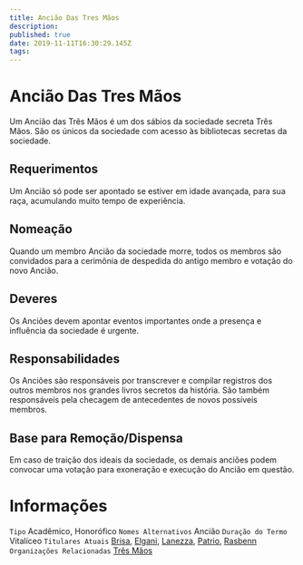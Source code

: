 ```yaml
---
title: Ancião Das Tres Mãos
description: 
published: true
date: 2019-11-11T16:30:29.145Z
tags: 
---
```


<!-- SUBTITLE: Visão geral sobre Ancião Das Tres Mãos -->

# Ancião Das Tres Mãos
Um Ancião das Três Mãos é um dos sábios da sociedade secreta Três Mãos. São os únicos da sociedade com acesso às bibliotecas secretas da sociedade.

## Requerimentos
Um Ancião só pode ser apontado se estiver em idade avançada, para sua raça, acumulando muito tempo de experiência.

## Nomeação
Quando um membro Ancião da sociedade morre, todos os membros são convidados para a cerimônia de despedida do antigo membro e votação do novo Ancião.

## Deveres
Os Anciões devem apontar eventos importantes onde a presença e influência da sociedade é urgente.

## Responsabilidades
Os Anciões são responsáveis por transcrever e compilar registros dos outros membros nos grandes livros secretos da história. São também responsáveis pela checagem de antecedentes de novos possíveis membros.

## Base para Remoção/Dispensa
Em caso de traição dos ideais da sociedade, os demais anciões podem convocar uma votação para exoneração e execução do Ancião em questão.

# Informações
`Tipo` Acadêmico, Honorófico
`Nomes Alternativos` Ancião
`Duração do Termo` Vitalíceo
`Titulares Atuais` [Brisa](http://), [Elgani](http://), [Lanezza](http://), [Patrio](http://), [Rasbenn](http://)
`Organizações Relacionadas` [Três Mãos](http://localhost/faccoes/faccoes-independentes/tres-maos#tres-maos)

